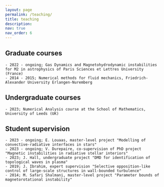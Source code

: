 ```yaml
---
layout: page
permalink: /teaching/
title: teaching
description: 
nav: true
nav_order: 6
---
```


## Graduate courses
    - 2022 - ongoing; Gas Dynamics and Magnetohydrodynamic instabilities for M2 in astrophysics of Paris Sciences et Lettres University (France)
    - 2014 - 2015; Numerical methods for fluid mechanics, Friedrich-Alexander University Erlangen-Nuremberg

## Undergraduate courses
    - 2023; Numerical Analysis course at the School of Mathematics, University of Leeds (UK)

## Student supervision
    - 2023 - ongoing; E. Louaas, master-level project "Modelling of convective-radiative interfaces in stars" 
    - 2023 - ongoing; V. Durepaire, co-supervision of PhD project "Magnetic instabilities in radiative stellar interiors"
    - 2023; J. Hall, undergraduate project "DMD for identification of topological waves in plasma"
    - 2019; J. Ibrahim, expert supervision "Selective opposition-like control of large-scale structures in wall-bounded turbulence"
    - 2014; M. Safari Shalmani, master-level project "Parameter bounds of magnetorotational instability"
